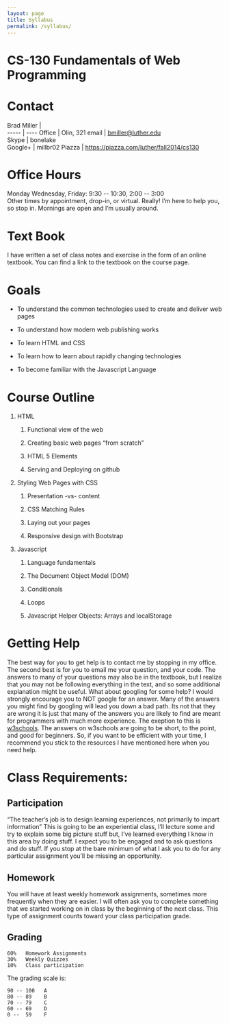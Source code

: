 ```yaml
---
layout: page
title: Syllabus
permalink: /syllabus/
---
```


CS-130 Fundamentals of Web Programming
======================================

Contact
=======

Brad Miller  |    
----- | ----
Office | Olin, 321
email | bmiller@luther.edu\
Skype | bonelake\
Google+ | millbr02
Piazza | https://piazza.com/luther/fall2014/cs130


Office Hours
============

Monday Wednesday, Friday: 9:30 -- 10:30, 2:00 -- 3:00 <br>
Other times by appointment, drop-in, or virtual. Really! I’m here to
help you, so stop in. Mornings are open and I’m usually around.

Text Book
=========

I have written a set of class notes and exercise in the form of an online textbook.  You can find a link to the textbook on the course page.


Goals
=====

-   To understand the common technologies used to create and deliver web pages

-   To understand how modern web publishing works

-   To learn HTML and CSS

-   To learn how to learn about rapidly changing technologies

-   To become familiar with the Javascript Language


Course Outline
==============

1.  HTML

    1.  Functional view of the web

    2.  Creating basic web pages “from scratch”

    3.  HTML 5 Elements

    4.  Serving and Deploying on github

2.  Styling Web Pages with CSS

    1.  Presentation -vs- content

    2.  CSS Matching Rules

    3.  Laying out your pages

    4.  Responsive design with Bootstrap

3.  Javascript

    1.  Language fundamentals

    2.  The Document Object Model (DOM)

    3.  Conditionals
    
    4.  Loops
    
    5.  Javascript Helper Objects: Arrays and localStorage


Getting Help
============

The best way for you to get help is to contact me by stopping in my office.  The second best is for you to email me your question, and your code.  The answers to many of your questions may also be in the textbook, but I realize that you may not be following everything in the text, and so some additional explanation might be useful.  What about googling for some help?  I would strongly encourage you to NOT google for an answer.  Many of the answers you might find by googling will lead you down a bad path.  Its not that they are wrong it is just that many of the answers you are likely to find are meant for programmers with much more experience.  The exeption to this is [w3schools](http://www.w3schools.com).  The answers on w3schools are going to be short, to the point, and good for beginners.  So, if you want to be efficient with your time, I recommend you stick to the resources I have mentioned here when you need help.


Class Requirements: 
===================

Participation
-------------

“The teacher’s job is to design learning experiences, not primarily to
impart information” This is going to be an experiential class, I’ll
lecture some and try to explain some big picture stuff but, I’ve learned
everything I know in this area by doing stuff. I expect you to be
engaged and to ask questions and do stuff. If you stop at the bare
minimum of what I ask you to do for any particular assignment you’ll be
missing an opportunity.

Homework
--------

You will have at least weekly homework assignments, sometimes more
frequently when they are easier.   I will often ask you to complete something that we started working on in class by the beginning of the next class.  This type of assignment counts toward your class participation grade.


Grading
-------

    60%   Homework Assignments
    30%   Weekly Quizzes
    10%   Class participation

The grading scale is:

    90 -- 100   A
    80 -- 89    B
    70 -- 79    C
    60 -- 69    D
    0 --  59    F
